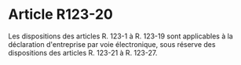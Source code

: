 # Article R123-20

Les dispositions des articles R. 123-1 à R. 123-19 sont applicables à la déclaration d'entreprise par voie électronique, sous réserve des dispositions des articles R. 123-21 à R. 123-27.
